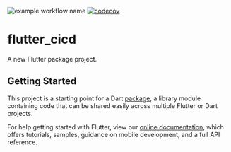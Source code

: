 ![example workflow name](https://github.com/yaacine/Flutter_CICD-/workflows/Release/badge.svg) [![codecov](https://codecov.io/gh/yaacine/Flutter_CICD-/branch/master/graph/badge.svg)](https://codecov.io/gh/yaacine/Flutter_CICD-)

# flutter_cicd

A new Flutter package project.

## Getting Started

This project is a starting point for a Dart
[package](https://flutter.dev/developing-packages/),
a library module containing code that can be shared easily across
multiple Flutter or Dart projects.

For help getting started with Flutter, view our 
[online documentation](https://flutter.dev/docs), which offers tutorials, 
samples, guidance on mobile development, and a full API reference.

